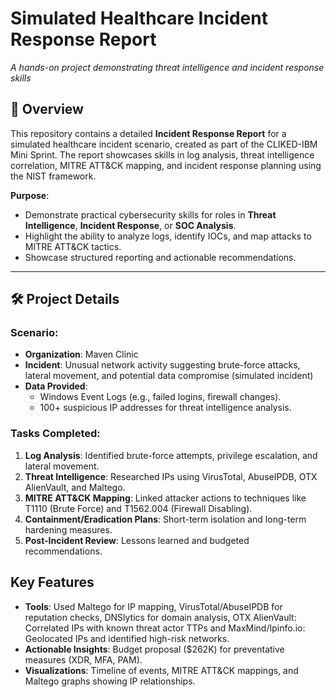 
# Simulated Healthcare Incident Response Report  
*A hands-on project demonstrating threat intelligence and incident response skills*  


## 📌 Overview  
This repository contains a detailed **Incident Response Report** for a simulated healthcare incident scenario, created as part of the CLIKED-IBM Mini Sprint. The report showcases skills in log analysis, threat intelligence correlation, MITRE ATT&CK mapping, and incident response planning using the NIST framework.  

**Purpose**:  
- Demonstrate practical cybersecurity skills for roles in **Threat Intelligence**, **Incident Response**, or **SOC Analysis**.  
- Highlight the ability to analyze logs, identify IOCs, and map attacks to MITRE ATT&CK tactics.  
- Showcase structured reporting and actionable recommendations.  

---

## 🛠️ Project Details  
### **Scenario**:  
- **Organization**: Maven Clinic 
- **Incident**: Unusual network activity suggesting brute-force attacks, lateral movement, and potential data compromise (simulated incident)
- **Data Provided**:  
  - Windows Event Logs (e.g., failed logins, firewall changes).  
  - 100+ suspicious IP addresses for threat intelligence analysis.  

### **Tasks Completed**:  
1. **Log Analysis**: Identified brute-force attempts, privilege escalation, and lateral movement.  
2. **Threat Intelligence**: Researched IPs using VirusTotal, AbuseIPDB, OTX AlienVault, and Maltego.  
3. **MITRE ATT&CK Mapping**: Linked attacker actions to techniques like T1110 (Brute Force) and T1562.004 (Firewall Disabling).  
4. **Containment/Eradication Plans**: Short-term isolation and long-term hardening measures.  
5. **Post-Incident Review**: Lessons learned and budgeted recommendations.

## Key Features  
- **Tools**: Used Maltego for IP mapping, VirusTotal/AbuseIPDB for reputation checks, DNSlytics for domain analysis, OTX AlienVault: Correlated IPs with known threat actor TTPs and MaxMind/Ipinfo.io: Geolocated IPs and identified high-risk networks.
- **Actionable Insights**: Budget proposal ($262K) for preventative measures (XDR, MFA, PAM).  
- **Visualizations**: Timeline of events, MITRE ATT&CK mappings, and Maltego graphs showing IP relationships.  
